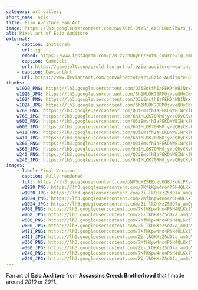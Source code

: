 ```yaml
---
category: art_gallery
short_name: ezio
title: Ezio Auditore Fan Art
image: https://lh3.googleusercontent.com/pw/ACtC-3fYSr_ezEPLUai7bwzs_jZctjzpcVfNvCtrvefZ_tGkGYn5Z9csIXiDSKyzaUU9djy-jceEeCRlgHpBw-WhhMPW680tNSm9D4qMzfsdyKjZ3zyItv7r9ID7vgTnmgtxmVkH61X13CPaE8flrMzkwGix=w1200-h630-no?authuser=0
alt: Pixel art of Ezio Auditore
external:
    - caption: Instagram
      url: ig
      embed: https://www.instagram.com/p/B-zvchUnynr/?utm_source=ig_embed&amp;utm_campaign=loading
    - caption: GameJolt
      url: https://gamejolt.com/p/old-fan-art-of-ezio-auditore-wearing-his-assassin-s-creed-brotherh-hadqkvfs
    - caption: DeviantArt
      url: https://www.deviantart.com/gonvalhector/art/Ezio-Auditore-871170210
thumbs:
    w1920_PNG: https://lh3.googleusercontent.com/Q3iEmsfhIaFEKDnWBINrxlWERrq5rkdXq6jeTeJxd1zh677iedxHPqXinjRTwKap9ULEkCIX3n8oE8R7XmeFpbClrtePhretI6DlQTfMGsd5jGbQgXXwVEygeP0zuSSr2429-_Z18A=w355
    w1920_JPG: https://lh3.googleusercontent.com/6h1MLOK70RM0jyveQHyCKvU2pk3Bo3sbHeTzs2490vm5zcz7vPrM2ervu1cyFc34wKFRVHUM9o1UU2c3wxNsOKEA7phM9fREDh_9ZGAmd7XfgIqeVwE-sywWrtZE74x74Q_If46OZA=w355
    w1024_PNG: https://lh3.googleusercontent.com/Q3iEmsfhIaFEKDnWBINrxlWERrq5rkdXq6jeTeJxd1zh677iedxHPqXinjRTwKap9ULEkCIX3n8oE8R7XmeFpbClrtePhretI6DlQTfMGsd5jGbQgXXwVEygeP0zuSSr2429-_Z18A=w284
    w1024_JPG: https://lh3.googleusercontent.com/6h1MLOK70RM0jyveQHyCKvU2pk3Bo3sbHeTzs2490vm5zcz7vPrM2ervu1cyFc34wKFRVHUM9o1UU2c3wxNsOKEA7phM9fREDh_9ZGAmd7XfgIqeVwE-sywWrtZE74x74Q_If46OZA=w284
    w768_PNG: https://lh3.googleusercontent.com/Q3iEmsfhIaFEKDnWBINrxlWERrq5rkdXq6jeTeJxd1zh677iedxHPqXinjRTwKap9ULEkCIX3n8oE8R7XmeFpbClrtePhretI6DlQTfMGsd5jGbQgXXwVEygeP0zuSSr2429-_Z18A=w213
    w768_JPG: https://lh3.googleusercontent.com/6h1MLOK70RM0jyveQHyCKvU2pk3Bo3sbHeTzs2490vm5zcz7vPrM2ervu1cyFc34wKFRVHUM9o1UU2c3wxNsOKEA7phM9fREDh_9ZGAmd7XfgIqeVwE-sywWrtZE74x74Q_If46OZA=w213
    w600_PNG: https://lh3.googleusercontent.com/Q3iEmsfhIaFEKDnWBINrxlWERrq5rkdXq6jeTeJxd1zh677iedxHPqXinjRTwKap9ULEkCIX3n8oE8R7XmeFpbClrtePhretI6DlQTfMGsd5jGbQgXXwVEygeP0zuSSr2429-_Z18A=w166
    w600_JPG: https://lh3.googleusercontent.com/6h1MLOK70RM0jyveQHyCKvU2pk3Bo3sbHeTzs2490vm5zcz7vPrM2ervu1cyFc34wKFRVHUM9o1UU2c3wxNsOKEA7phM9fREDh_9ZGAmd7XfgIqeVwE-sywWrtZE74x74Q_If46OZA=w166
    w411_PNG: https://lh3.googleusercontent.com/Q3iEmsfhIaFEKDnWBINrxlWERrq5rkdXq6jeTeJxd1zh677iedxHPqXinjRTwKap9ULEkCIX3n8oE8R7XmeFpbClrtePhretI6DlQTfMGsd5jGbQgXXwVEygeP0zuSSr2429-_Z18A=w114
    w411_JPG: https://lh3.googleusercontent.com/6h1MLOK70RM0jyveQHyCKvU2pk3Bo3sbHeTzs2490vm5zcz7vPrM2ervu1cyFc34wKFRVHUM9o1UU2c3wxNsOKEA7phM9fREDh_9ZGAmd7XfgIqeVwE-sywWrtZE74x74Q_If46OZA=w114
    w360_PNG: https://lh3.googleusercontent.com/Q3iEmsfhIaFEKDnWBINrxlWERrq5rkdXq6jeTeJxd1zh677iedxHPqXinjRTwKap9ULEkCIX3n8oE8R7XmeFpbClrtePhretI6DlQTfMGsd5jGbQgXXwVEygeP0zuSSr2429-_Z18A=w100
    w360_JPG: https://lh3.googleusercontent.com/6h1MLOK70RM0jyveQHyCKvU2pk3Bo3sbHeTzs2490vm5zcz7vPrM2ervu1cyFc34wKFRVHUM9o1UU2c3wxNsOKEA7phM9fREDh_9ZGAmd7XfgIqeVwE-sywWrtZE74x74Q_If46OZA=w100
    w240_PNG: https://lh3.googleusercontent.com/Q3iEmsfhIaFEKDnWBINrxlWERrq5rkdXq6jeTeJxd1zh677iedxHPqXinjRTwKap9ULEkCIX3n8oE8R7XmeFpbClrtePhretI6DlQTfMGsd5jGbQgXXwVEygeP0zuSSr2429-_Z18A=w66
    w240_JPG: https://lh3.googleusercontent.com/6h1MLOK70RM0jyveQHyCKvU2pk3Bo3sbHeTzs2490vm5zcz7vPrM2ervu1cyFc34wKFRVHUM9o1UU2c3wxNsOKEA7phM9fREDh_9ZGAmd7XfgIqeVwE-sywWrtZE74x74Q_If46OZA=w66
images:
    - label: Final Version
      caption: Fully rendered.
      full: https://lh3.googleusercontent.com/pNV0qXZ5EEdzLGQ8JKobtPRvvUsvLjBg5kcN0cbSsyCzmDy8_dBcTbN2WLNu4XoQ_NeQznZHW0Tb8Kf6Dg8qJ1RI99pn91qOfn-VW2MG1T-Imt-nIEFcRq-91M182A-YhAGvzxpj1w=w1080-h1080
      w1920_PNG: https://lh3.googleusercontent.com/7KfkKpw4no4P6H4QLKxlTtaVWb9xmhEhUp8PgyWaVMs3k0xFC6DbhH8PxrSt28DgYt6D0OKc4u9fZP3VMjRy6ROBtn2tHfTkBA5sHR6G4EgneXJCa129__6CS_vcbrzYmYKMlNfxag=w850
      w1920_JPG: https://lh3.googleusercontent.com/Zi-lkOHXzZ5dO7a_amQpV9pmD4GoKIv3QetLr7LkYmMgzu0Z4HEMsKSsos4frPf61WHR8C0Bz8zP4hQQTNYy2HyJkCtNnPNjlDUye5oB_jaQSJXWX1TZsbcZfcji9TN2BetYe9Xvcg=w850
      w1024_PNG: https://lh3.googleusercontent.com/7KfkKpw4no4P6H4QLKxlTtaVWb9xmhEhUp8PgyWaVMs3k0xFC6DbhH8PxrSt28DgYt6D0OKc4u9fZP3VMjRy6ROBtn2tHfTkBA5sHR6G4EgneXJCa129__6CS_vcbrzYmYKMlNfxag=w711
      w1024_JPG: https://lh3.googleusercontent.com/Zi-lkOHXzZ5dO7a_amQpV9pmD4GoKIv3QetLr7LkYmMgzu0Z4HEMsKSsos4frPf61WHR8C0Bz8zP4hQQTNYy2HyJkCtNnPNjlDUye5oB_jaQSJXWX1TZsbcZfcji9TN2BetYe9Xvcg=w711
      w768_PNG: https://lh3.googleusercontent.com/7KfkKpw4no4P6H4QLKxlTtaVWb9xmhEhUp8PgyWaVMs3k0xFC6DbhH8PxrSt28DgYt6D0OKc4u9fZP3VMjRy6ROBtn2tHfTkBA5sHR6G4EgneXJCa129__6CS_vcbrzYmYKMlNfxag=w533
      w768_JPG: https://lh3.googleusercontent.com/Zi-lkOHXzZ5dO7a_amQpV9pmD4GoKIv3QetLr7LkYmMgzu0Z4HEMsKSsos4frPf61WHR8C0Bz8zP4hQQTNYy2HyJkCtNnPNjlDUye5oB_jaQSJXWX1TZsbcZfcji9TN2BetYe9Xvcg=w533
      w600_PNG: https://lh3.googleusercontent.com/7KfkKpw4no4P6H4QLKxlTtaVWb9xmhEhUp8PgyWaVMs3k0xFC6DbhH8PxrSt28DgYt6D0OKc4u9fZP3VMjRy6ROBtn2tHfTkBA5sHR6G4EgneXJCa129__6CS_vcbrzYmYKMlNfxag=w416
      w600_JPG: https://lh3.googleusercontent.com/Zi-lkOHXzZ5dO7a_amQpV9pmD4GoKIv3QetLr7LkYmMgzu0Z4HEMsKSsos4frPf61WHR8C0Bz8zP4hQQTNYy2HyJkCtNnPNjlDUye5oB_jaQSJXWX1TZsbcZfcji9TN2BetYe9Xvcg=w416
      w411_PNG: https://lh3.googleusercontent.com/7KfkKpw4no4P6H4QLKxlTtaVWb9xmhEhUp8PgyWaVMs3k0xFC6DbhH8PxrSt28DgYt6D0OKc4u9fZP3VMjRy6ROBtn2tHfTkBA5sHR6G4EgneXJCa129__6CS_vcbrzYmYKMlNfxag=w285
      w411_JPG: https://lh3.googleusercontent.com/Zi-lkOHXzZ5dO7a_amQpV9pmD4GoKIv3QetLr7LkYmMgzu0Z4HEMsKSsos4frPf61WHR8C0Bz8zP4hQQTNYy2HyJkCtNnPNjlDUye5oB_jaQSJXWX1TZsbcZfcji9TN2BetYe9Xvcg=w285
      w360_PNG: https://lh3.googleusercontent.com/7KfkKpw4no4P6H4QLKxlTtaVWb9xmhEhUp8PgyWaVMs3k0xFC6DbhH8PxrSt28DgYt6D0OKc4u9fZP3VMjRy6ROBtn2tHfTkBA5sHR6G4EgneXJCa129__6CS_vcbrzYmYKMlNfxag=w250
      w360_JPG: https://lh3.googleusercontent.com/Zi-lkOHXzZ5dO7a_amQpV9pmD4GoKIv3QetLr7LkYmMgzu0Z4HEMsKSsos4frPf61WHR8C0Bz8zP4hQQTNYy2HyJkCtNnPNjlDUye5oB_jaQSJXWX1TZsbcZfcji9TN2BetYe9Xvcg=w250
      w240_PNG: https://lh3.googleusercontent.com/7KfkKpw4no4P6H4QLKxlTtaVWb9xmhEhUp8PgyWaVMs3k0xFC6DbhH8PxrSt28DgYt6D0OKc4u9fZP3VMjRy6ROBtn2tHfTkBA5sHR6G4EgneXJCa129__6CS_vcbrzYmYKMlNfxag=w166
      w240_JPG: https://lh3.googleusercontent.com/Zi-lkOHXzZ5dO7a_amQpV9pmD4GoKIv3QetLr7LkYmMgzu0Z4HEMsKSsos4frPf61WHR8C0Bz8zP4hQQTNYy2HyJkCtNnPNjlDUye5oB_jaQSJXWX1TZsbcZfcji9TN2BetYe9Xvcg=w166
---
```


Fan art of **Ezio Auditore** from **Assassins Creed: Brotherhood** that I made around *2010* or *2011*.
